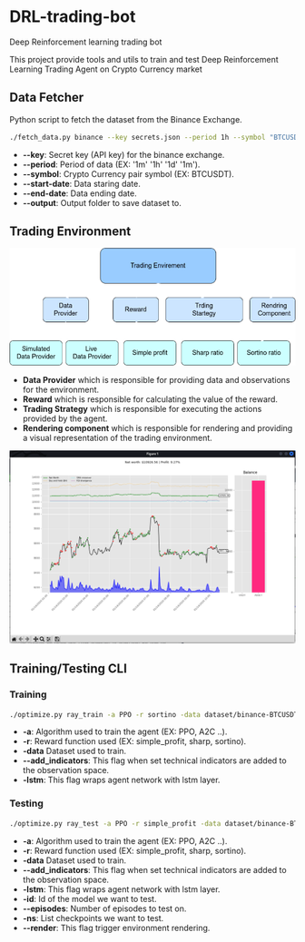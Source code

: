 # DRL-trading-bot
Deep Reinforcement learning trading bot

This project provide tools and utils to train and test Deep Reinforcement Learning Trading Agent on Crypto Currency market

## Data Fetcher
Python script to fetch the dataset from the Binance Exchange.
```bash
./fetch_data.py binance --key secrets.json --period 1h --symbol "BTCUSDT" --start-date "2019-01-01" --end-date "2021-01-01" --output dataset/
```

* **--key**: Secret key (API key) for the binance exchange.
* **--period**: Period of data (EX: '1m' '1h' '1d' '1m').
* **--symbol**: Crypto Currency pair symbol (EX: BTCUSDT).
* **--start-date**: Data staring date.
* **--end-date**: Data ending date.
* **--output**: Output folder to save dataset to.


## Trading Environment
![Alt](figures/envirement-graph.png "Trading Environment")

* **Data Provider** which is responsible for providing data and observations for the environment.
* **Reward** which is responsible for calculating the value of the reward.
* **Trading Strategy** which is responsible for executing the actions provided by the agent.
* **Rendering component** which is responsible for rendering and providing a visual representation of the trading environment.

![Alt](figures/rendring-ui.png "Rendering view")

## Training/Testing CLI


### Training
```bash
./optimize.py ray_train -a PPO -r sortino -data dataset/binance-BTCUSDT-1h-2019-01__2021-01.csv --add-indicators
```


* **-a**: Algorithm used to train the agent (EX: PPO, A2C ..).
* **-r**: Reward function used (EX: simple\_profit, sharp, sortino).
* **-data** Dataset used to train.
* **--add_indicators**: This flag when set technical indicators are added to the observation space.
* **-lstm**: This flag wraps agent network with lstm layer.


### Testing

```bash
./optimize.py ray_test -a PPO -r simple_profit -data dataset/binance-BTCUSDT-1h-2019-01__2021-01.csv --add-indicators -id binance-BTCUSDT-1h-lite_0_2022-05-13_17-53-55 --episodes 3 -ns 160 --render
```

* **-a**: Algorithm used to train the agent (EX: PPO, A2C ..).
* **-r**: Reward function used (EX: simple\_profit, sharp, sortino).
* **-data** Dataset used to train.
* **--add\_indicators**: This flag when set technical indicators are added to the observation space.
* **-lstm**: This flag wraps agent network with lstm layer.
* **-id**: Id of the model we want to test.
* **--episodes**: Number of episodes to test on.
* **-ns**: List checkpoints we want to test.
* **--render**: This flag trigger environment rendering.

